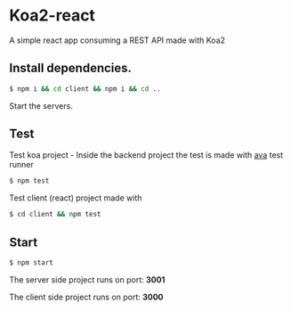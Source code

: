 # Koa2-react
	
A simple react app consuming a REST API made with Koa2


## Install dependencies.

``` sh
$ npm i && cd client && npm i && cd ..
```

Start the servers.

## Test

Test koa project - Inside the backend project the test is made with [ava](https://github.com/avajs/ava) test runner


``` sh
$ npm test
```

Test client (react) project made with 

``` sh
$ cd client && npm test
```

## Start

``` sh
$ npm start
```

The server side project runs on port: **3001**

The client side project runs on port: **3000**
